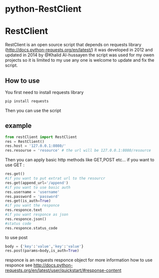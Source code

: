 python-RestClient
=================
# RestClient
RestClient is an open source script that depends on requests library (http://docs.python-requests.org/en/latest/)
it was developed in 2012 and updated in 2014 by @Khalid Al-hussayen 
the script was used for my owen projects so it is limited to my use any one is welcome to update and fix the script.

## How to use 
You first need to install requests library
```sh
pip install requests
```
Then you can use the script 
## example
```py
from restClient import RestClient
res = RestClient()
res.host = '127.0.0.1:8080/'
res.resourse = 'resource' # the url will be 127.0.0.1:8080/resource
```
Then you can apply basic http methods like GET,POST etc...
if you want to use GET :
```py
res.get()
#if you want to put extrat url to the resourcr
res.get(append_url='/append')
#if you want to use basic auth
res.username = 'username'
res.password = 'password'
res.get(is_auth=True)
#if you want the responce 
res.responce.text
#if you want responce as json 
res.responce.json()
#status code
res.responce.status_code
```
to use post
```py
body = {'key':'value','key':'value'}
res.post(params=body,is_auth=True)
```
responce is an requests responce object for more information how to use responce see http://docs.python-requests.org/en/latest/user/quickstart/#response-content
